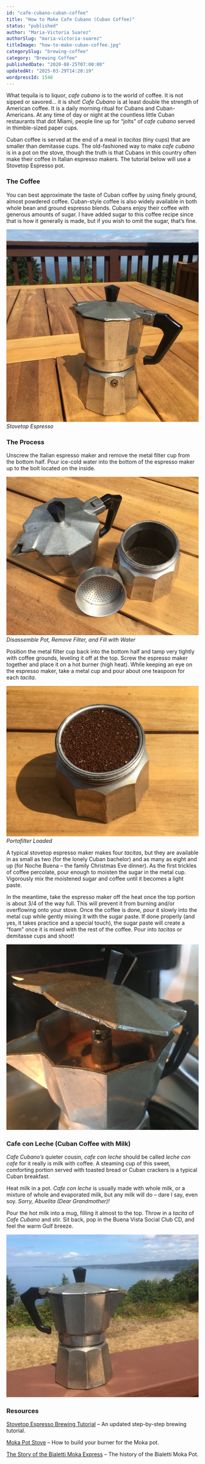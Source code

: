 ```yaml
---
id: "cafe-cubano-cuban-coffee"
title: "How to Make Cafe Cubano (Cuban Coffee)"
status: "published"
author: "Maria-Victoria Suarez"
authorSlug: "maria-victoria-suarez"
titleImage: "how-to-make-cuban-coffee.jpg"
categorySlug: "brewing-coffee"
category: "Brewing Coffee"
publishedDate: "2020-08-25T07:00:00"
updatedAt: "2025-03-29T14:20:19"
wordpressId: 1548
---
```


What tequila is to liquor, *cafe cubano* is to the world of coffee. It is not sipped or savored… it is shot! *Cafe Cubano* is at least double the strength of American coffee. It is a daily morning ritual for Cubans and Cuban-Americans. At any time of day or night at the countless little Cuban restaurants that dot Miami, people line up for “jolts” of *cafe cubano* served in thimble-sized paper cups.

Cuban coffee is served at the end of a meal in *tacitas* (tiny cups) that are smaller than demitasse cups. The old-fashioned way to make *cafe cubano* is in a pot on the stove, though the truth is that Cubans in this country often make their coffee in Italian espresso makers. The tutorial below will use a Stovetop Espresso pot.

### The Coffee

You can best approximate the taste of Cuban coffee by using finely ground, almost powdered coffee. Cuban-style coffee is also widely available in both whole bean and ground espresso blends. Cubans enjoy their coffee with generous amounts of sugar. I have added sugar to this coffee recipe since that is how it generally is made, but if you wish to omit the sugar, that’s fine.

![Moka Espresso Pot ](moka-on-table.jpg)  
*Stovetop Espresso*

### The Process

Unscrew the Italian espresso maker and remove the metal filter cup from the bottom half. Pour ice-cold water into the bottom of the espresso maker up to the bolt located on the inside.

![Moka Pot open ](moka-pot-parts-table.jpg)  
*Disassemble Pot, Remove Filter, and Fill with Water*

Position the metal filter cup back into the bottom half and tamp very tightly with coffee grounds, leveling it off at the top. Screw the espresso maker together and place it on a hot burner (high heat). While keeping an eye on the espresso maker, take a metal cup and pour about one teaspoon for each *tacita*.

![Moka Pot with Coffee Grounds](mok-pot-fill-coffee-grounds.jpg)  
*Portafilter Loaded*

A typical stovetop espresso maker makes four *tacitas*, but they are available in as small as two (for the lonely Cuban bachelor) and as many as eight and up (for Noche Buena – the family Christmas Eve dinner). As the first trickles of coffee percolate, pour enough to moisten the sugar in the metal cup. Vigorously mix the moistened sugar and coffee until it becomes a light paste.

In the meantime, take the espresso maker off the heat once the top portion is about 3/4 of the way full. This will prevent it from burning and/or overflowing onto your stove. Once the coffee is done, pour it slowly into the metal cup while gently mixing it with the sugar paste. If done properly (and yes, it takes practice and a special touch), the sugar paste will create a “foam” once it is mixed with the rest of the coffee. Pour into *tacitas* or demitasse cups and shoot!

![Moka Brew in Action ](moka-brew-in-action.jpg)

### Cafe con Leche (Cuban Coffee with Milk)

*Cafe Cubano’s* quieter cousin, *cafe con leche* should be called *leche con cafe* for it really is milk with coffee. A steaming cup of this sweet, comforting portion served with toasted bread or Cuban crackers is a typical Cuban breakfast.

Heat milk in a pot. *Cafe con leche* is usually made with whole milk, or a mixture of whole and evaporated milk, but any milk will do – dare I say, even soy. *Sorry, Abuelita (Dear Grandmother)!*

Pour the hot milk into a mug, filling it almost to the top. Throw in a *tacita* of *Cafe Cubano* and stir. Sit back, pop in the Buena Vista Social Club CD, and feel the warm Gulf breeze.

![Moka Pot Back yard ](moka-back-yard.jpg)

### Resources

[Stovetop Espresso Brewing Tutorial](http://ineedcoffee.com/stovetop-espresso-brewing-tutorial/) – An updated step-by-step brewing tutorial.

[Moka Pot Stove](http://ineedcoffee.com/moka-pot-stove/) – How to build your burner for the Moka pot.

[The Story of the Bialetti Moka Express](http://ineedcoffee.com/the-story-of-the-bialetti-moka-express/) – The history of the Bialetti Moka Pot.